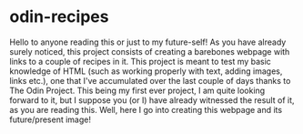 # odin-recipes
Hello to anyone reading this or just to my future-self! As you have already surely noticed, this project consists of creating a barebones webpage with links to a couple of recipes in it.
This project is meant to test my basic knowledge of HTML (such as working properly with text, adding images, links etc.), one that I've accumulated over the last couple of days thanks to The Odin Project.
This being my first ever project, I am quite looking forward to it, but I suppose you (or I) have already witnessed the result of it, as you are reading this. Well, here I go into creating this webpage and its future/present image!